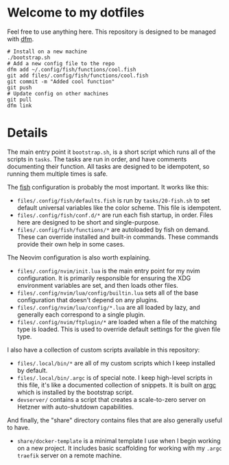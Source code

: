 # Welcome to my dotfiles

Feel free to use anything here. This repository is designed to be managed with [dfm](https://github.com/CGamesPlay/dfm).

```
# Install on a new machine
./bootstrap.sh
# Add a new config file to the repo
dfm add ~/.config/fish/functions/cool.fish
git add files/.config/fish/functions/cool.fish
git commit -m "Added cool function"
git push
# Update config on other machines
git pull
dfm link
```

# Details

The main entry point it `bootstrap.sh`, is a short script which runs all of the scripts in `tasks`. The tasks are run in order, and have comments documenting their function. All tasks are designed to be idempotent, so running them multiple times is safe.

The [fish](https://fishshell.com) configuration is probably the most important. It works like this:

- `files/.config/fish/defaults.fish` is run by `tasks/20-fish.sh` to set default universal variables like the color scheme. This file is idempotent.
- `files/.config/fish/conf.d/*` are run each fish startup, in order. Files here are designed to be short and single-purpose.
- `files/.config/fish/functions/*` are autoloaded by fish on demand. These can override installed and built-in commands. These commands provide their own help in some cases.

The Neovim configuration is also worth explaining.

- `files/.config/nvim/init.lua` is the main entry point for my nvim configuration. It is primarily responsible for ensuring the XDG environment variables are set, and then loads other files.
- `files/.config/nvim/lua/config/builtin.lua` sets all of the base configuration that doesn't depend on any plugins.
- `files/.config/nvim/lua/config/*.lua` are all loaded by lazy, and generally each correspond to a single plugin.
- `files/.config/nvim/ftplugin/*` are loaded when a file of the matching type is loaded. This is used to override default settings for the given file type.

I also have a collection of custom scripts available in this repository:

- `files/.local/bin/*` are all of my custom scripts which I keep installed by default.
- `files/.local/bin/.argc` is of special note. I keep high-level scripts in this file, it's like a documented collection of snippets. It is built on [argc](https://github.com/sigoden/argc) which is installed by the bootstrap script.
- `devserver/` contains a script that creates a scale-to-zero server on Hetzner with auto-shutdown capabilities.

And finally, the "share" directory contains files that are also generally useful to have.

- `share/docker-template` is a minimal template I use when I begin working on a new project. It includes basic scaffolding for working with my `.argc traefik` server on a remote machine.
